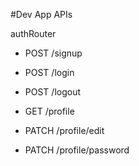 #Dev App APIs

authRouter
- POST /signup
- POST /login
- POST /logout
- GET /profile


- PATCH /profile/edit
- PATCH /profile/password



